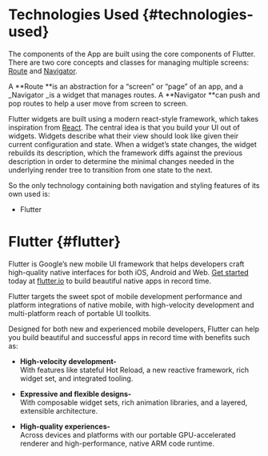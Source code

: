 # Technologies Used {#technologies-used}

The components of the App are built using the core components of Flutter. There are two core concepts and classes for managing multiple screens: [Route](https://docs.flutter.io/flutter/widgets/Route-class.html) and [Navigator](https://docs.flutter.io/flutter/widgets/Navigator-class.html).

A **Route **is an abstraction for a “screen” or “page” of an app, and a \_Navigator \_is a widget that manages routes. A **Navigator **can push and pop routes to help a user move from screen to screen.

Flutter widgets are built using a modern react-style framework, which takes inspiration from [React](http://facebook.github.io/react/). The central idea is that you build your UI out of widgets. Widgets describe what their view should look like given their current configuration and state. When a widget’s state changes, the widget rebuilds its description, which the framework diffs against the previous description in order to determine the minimal changes needed in the underlying render tree to transition from one state to the next.

So the only technology containing both navigation and styling features of its own used is:

- Flutter

# Flutter {#flutter}

Flutter is Google’s new mobile UI framework that helps developers craft high-quality native interfaces for both iOS, Android and Web. [Get started](https://flutter.io/get-started/?utm_source=google&utm_medium=blog&utm_campaign=beta_get_started) today at [flutter.io](https://flutter.io/?utm_source=google&utm_medium=blog&utm_campaign=beta_announcement) to build beautiful native apps in record time.

Flutter targets the sweet spot of mobile development performance and platform integrations of native mobile, with high-velocity development and multi-platform reach of portable UI toolkits.

Designed for both new and experienced mobile developers, Flutter can help you build beautiful and successful apps in record time with benefits such as:

- **High-velocity development-**  
  With features like stateful Hot Reload, a new reactive framework, rich widget set, and integrated tooling.

- **Expressive and flexible designs-**  
  With composable widget sets, rich animation libraries, and a layered, extensible architecture.

- **High-quality experiences-**  
  Across devices and platforms with our portable GPU-accelerated renderer and high-performance, native ARM code runtime.
